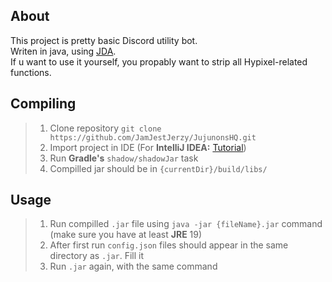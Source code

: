## About
This project is pretty basic Discord utility bot.<br>
Writen in java, using [JDA](https://github.com/discord-jda/JDA).<br>
If u want to use it yourself, you propably want to strip all Hypixel-related functions.
## Compiling
> 1. Clone repository `git clone https://github.com/JamJestJerzy/JujunonsHQ.git`
> 2. Import project in IDE (For **IntelliJ IDEA:** [Tutorial](https://www.jetbrains.com/help/idea/gradle.html#gradle_import_project_start))
> 3. Run **Gradle's** `shadow/shadowJar` task
> 4. Compilled jar should be in `{currentDir}/build/libs/`
## Usage
> 1. Run compilled `.jar` file using `java -jar {fileName}.jar` command (make sure you have at least **JRE** 19)
> 2. After first run `config.json` files should appear in the same directory as `.jar`. Fill it
> 3. Run `.jar` again, with the same command